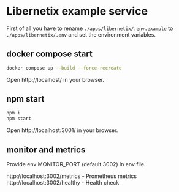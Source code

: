 # Libernetix example service

First of all you have to rename `./apps/libernetix/.env.example` to `./apps/libernetix/.env` and set the environment variables.


## docker compose start

```bash
docker compose up --build --force-recreate
```
Open http://localhost/ in your browser.

## npm start

```bash
npm i
npm start
```

Open http://localhost:3001/ in your browser.


## monitor and metrics
Provide env MONITOR_PORT (default 3002) in env file.

http://localhost:3002/metrics - Prometheus metrics
http://localhost:3002/healthy - Health check
